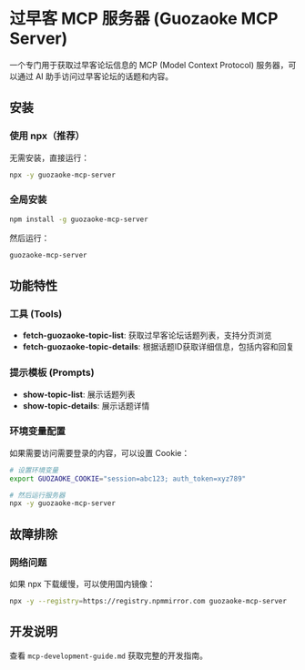 # 过早客 MCP 服务器 (Guozaoke MCP Server)

一个专门用于获取过早客论坛信息的 MCP (Model Context Protocol) 服务器，可以通过 AI 助手访问过早客论坛的话题和内容。

## 安装

### 使用 npx（推荐）
无需安装，直接运行：
```bash
npx -y guozaoke-mcp-server
```

### 全局安装
```bash
npm install -g guozaoke-mcp-server
```

然后运行：
```bash
guozaoke-mcp-server
```

## 功能特性

### 工具 (Tools)
- **fetch-guozaoke-topic-list**: 获取过早客论坛话题列表，支持分页浏览
- **fetch-guozaoke-topic-details**: 根据话题ID获取详细信息，包括内容和回复


### 提示模板 (Prompts)
- **show-topic-list**: 展示话题列表
- **show-topic-details**: 展示话题详情


### 环境变量配置
如果需要访问需要登录的内容，可以设置 Cookie：

```bash
# 设置环境变量
export GUOZAOKE_COOKIE="session=abc123; auth_token=xyz789"

# 然后运行服务器
npx -y guozaoke-mcp-server
```


## 故障排除

### 网络问题
如果 npx 下载缓慢，可以使用国内镜像：
```bash
npx -y --registry=https://registry.npmmirror.com guozaoke-mcp-server
```




## 开发说明

查看 `mcp-development-guide.md` 获取完整的开发指南。
